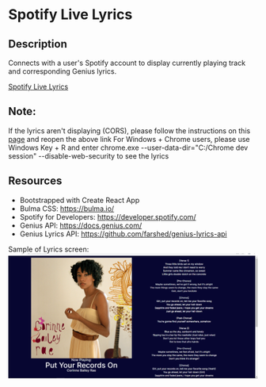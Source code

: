 # Spotify Live Lyrics

## Description
Connects with a user's Spotify account to display currently playing track and corresponding Genius lyrics. 

[Spotify Live Lyrics](https://swetha-sankar.github.io/spotify_lyric_dash/)

## Note: 
If the lyrics aren't displaying (CORS), please follow the instructions on this [page][https://stackoverflow.com/questions/14195530/how-to-display-raw-json-data-on-a-html-page] and reopen the above link
For Windows + Chrome users, please use Windows Key + R and enter chrome.exe --user-data-dir="C:/Chrome dev session" --disable-web-security to see the lyrics

## Resources
- Bootstrapped with Create React App
- Bulma CSS: https://bulma.io/
- Spotify for Developers: https://developer.spotify.com/
- Genius API: https://docs.genius.com/
- Genius Lyrics API: https://github.com/farshed/genius-lyrics-api

Sample of Lyrics screen:
![Demo](LyricDemo.PNG)









[https://stackoverflow.com/questions/14195530/how-to-display-raw-json-data-on-a-html-page]: https://stackoverflow.com/questions/3102819/disable-same-origin-policy-in-chrome

